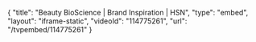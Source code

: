 {
    "title": "Beauty BioScience | Brand Inspiration | HSN",
    "type": "embed",
    "layout": "iframe-static",
    "videoId": "114775261",
    "url": "\/tvpembed\/114775261"
}